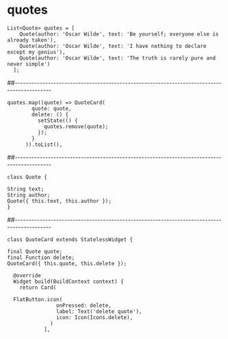 # quotes
```
List<Quote> quotes = [
    Quote(author: 'Oscar Wilde', text: 'Be yourself; everyone else is already taken'),
    Quote(author: 'Oscar Wilde', text: 'I have nothing to declare except my genius'),
    Quote(author: 'Oscar Wilde', text: 'The truth is rarely pure and never simple')
  ];
```
  ##------------------------------------------------------------------------------------------- <br>
  ```
  quotes.map((quote) => QuoteCard(
          quote: quote,
          delete: () {
            setState(() {
              quotes.remove(quote);
            });
          }
        )).toList(),
  ```
  ##------------------------------------------------------------------------------------------- <br>
  ```
  class Quote {

  String text;
  String author;
  Quote({ this.text, this.author });
}
  ```
  ##------------------------------------------------------------------------------------------- <br>
  ```
  class QuoteCard extends StatelessWidget {

  final Quote quote;
  final Function delete;
  QuoteCard({ this.quote, this.delete });
```
```
  @override
  Widget build(BuildContext context) {
    return Card(
  
  FlatButton.icon(
                onPressed: delete,
                label: Text('delete quote'),
                icon: Icon(Icons.delete),
              )
            ],
```
